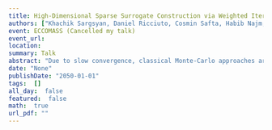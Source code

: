 ```yaml
---
title: High-Dimensional Sparse Surrogate Construction via Weighted Iterative Bayesian Compressive Sensing
authors: ["Khachik Sargsyan, Daniel Ricciuto, Cosmin Safta, Habib Najm, Bert Debusschere and Peter Thornton"]
event: ECCOMASS (Cancelled my talk)
event_url: 
location: 
summary: Talk
abstract: "Due to slow convergence, classical Monte-Carlo approaches are ineffective for computationally<br>intensive studies of complex models as they require prohibitively many sampled<br>simulations for reasonable accuracy. Targeting high-dimensional systems, we build computationally<br>inexpensive surrogate models in order to accelerate both forward (e.g., uncertainty<br>propagation and sensitivity analysis) and inverse (e.g., calibration) uncertainty quantification<br>studies. We apply Polynomial Chaos (PC) spectral expansions to build surrogate relationships<br>between output quantities and model parameters using as few forward model simulations as<br>possible.<br>For a complex model with a large number of input parameters, building a PC surrogate<br>model is challenged by high dimensionality: there is typically insufficient model simulation<br>data as well as a prohibitively large number of spectral basis terms. Bayesian compressive<br>sensing (BCS) approach is employed in order to detect a sparse polynomial basis set that best<br>captures the model outputs. We enhance the BCS algorithm with iterative basis growth and<br>reweighing that effectively searches polynomial space for an optimal, sparse basis set. The<br>resulting surrogate is then employed for forward uncertainty propagation and variance-based<br>sensitivity analysis, leading to dimensionality reduction. Besides proof-of-concept studies for<br>synthetic models, the technique is demonstrated on a Climate Land Model with more than 50<br>input parameters.<br>"
date: "None"
publishDate: "2050-01-01"
tags:  []
all_day:  false
featured:  false
math:  true
url_pdf: ""
---
```


